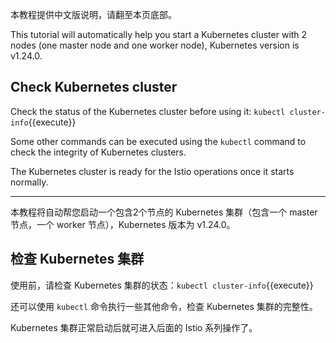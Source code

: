 本教程提供中文版说明，请翻至本页底部。

This tutorial will automatically help you start a Kubernetes cluster with 2 nodes (one master node and one worker node), Kubernetes version is v1.24.0.

## Check Kubernetes cluster

Check the status of the Kubernetes cluster before using it: `kubectl cluster-info`{{execute}}

Some other commands can be executed using the `kubectl` command to check the integrity of Kubernetes clusters.

The Kubernetes cluster is ready for the Istio operations once it starts normally.

---

本教程将自动帮您启动一个包含2个节点的 Kubernetes 集群（包含一个 master 节点，一个 worker 节点），Kubernetes 版本为 v1.24.0。

## 检查 Kubernetes 集群

使用前，请检查 Kubernetes 集群的状态：`kubectl cluster-info`{{execute}}


还可以使用 `kubectl` 命令执行一些其他命令，检查 Kubernetes 集群的完整性。

Kubernetes 集群正常启动后就可进入后面的 Istio 系列操作了。
